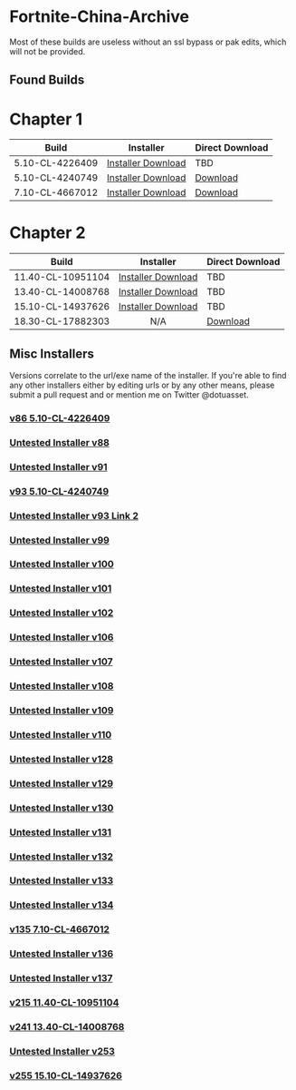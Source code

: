 # Fortnite-China-Archive
Most of these builds are useless without an ssl bypass or pak edits, which will not be provided.

## Found Builds


# Chapter 1
|     Build     |   Installer   |  Direct Download |
| ------------- |:-------------:| ------------- |
|     5.10-CL-4226409      |[Installer Download](https://down.qq.com/Fortnite/dltools/0.0.0.86/Fortnite_2000196_1-0.0.0.86_20180723_1001.exe)| TBD |
|     5.10-CL-4240749      |[Installer Download](https://down.qq.com/Fortnite/dltools/0.0.0.93/Fortnite_2000196_1-0.0.0.93_20180801_1009.exe)| [Download](https://drive.google.com/file/d/1OcSXucBPTIm3_nnTLX_eUb5usalsdeok/view?usp=sharing) |
|     7.10-CL-4667012      |[Installer Download](https://down.qq.com/Fortnite/dltools/RailGame_2000196_1-0.0.0.135_10018_tgod_signed.exe)| [Download](https://drive.google.com/file/d/1xAoICjEc0qVCARbh6v6xX1hq0b-yYjxU/view)|

# Chapter 2
|     Build     |   Installer   |  Direct Download |
| ------------- |:-------------:| ------------- |
|     11.40-CL-10951104     |  [Installer Download](https://down.qq.com/Fortnite/dltools/0002150XLK5D8GUO/RailGame_2000196_1-0.0.0.215_0_tgod_signed.exe)  |        TBD|
|     13.40-CL-14008768     |  [Installer Download](https://down.qq.com/Fortnite/dltools/000241nCIXLipQLu/RailGame_2000196_1-0.0.0.241_10019_tgod_signed.exe)  |        TBD|
|     15.10-CL-14937626     |  [Installer Download](https://down.qq.com/Fortnite/dltools/000255ZtDgQ1hA8s/RailGame_2000196_1-0.0.0.255_10019_tgod_signed.exe)  |        TBD|
|     18.30-CL-17882303     |       N/A    |       [Download](https://archive.org/details/18.30-cn.-7z)|

## Misc Installers
Versions correlate to the url/exe name of the installer.
If you're able to find any other installers either by editing urls or by any other means, please submit a pull request and or mention me on Twitter @dotuasset.

### [v86 5.10-CL-4226409](https://down.qq.com/Fortnite/dltools/0.0.0.86/Fortnite_2000196_1-0.0.0.86_20180723_1001.exe)
### [Untested Installer v88](https://down.qq.com/Fortnite/dltools/0.0.0.88/Fortnite_2000196_1-0.0.0.88_20180725_0.exe)
### [Untested Installer v91](https://down.qq.com/Fortnite/dltools/0.0.0.91/Fortnite_2000196_1-0.0.0.91_20180727_0.exe)
### [v93 5.10-CL-4240749](https://down.qq.com/Fortnite/dltools/0.0.0.93/Fortnite_2000196_1-0.0.0.93_20180801_0.exe)
### [Untested Installer v93 Link 2](https://down.qq.com/Fortnite/dltools/0.0.0.93/Fortnite_2000196_1-0.0.0.93_20180801_1009.exe)
### [Untested Installer v99](https://down.qq.com/Fortnite/dltools/0.0.0.99/Fortnite_2000196_1-0.0.0.99_0_tgod_signed.exe)
### [Untested Installer v100](https://down.qq.com/Fortnite/dltools/0.0.0.100/Fortnite_2000196_1-0.0.0.100_0_tgod_signed.exe)
### [Untested Installer v101](http://down.qq.com/Fortnite/dltools/0.0.0.101/Fortnite_2000196_1-0.0.0.101_0_tgod_signed.exe)
### [Untested Installer v102](https://down.qq.com/Fortnite/dltools/0.0.0.102/Fortnite_2000196_1-0.0.0.102_0_tgod_signed.exe)
### [Untested Installer v106](http://down.qq.com/Fortnite/dltools/RailGame_2000196_1-0.0.0.106_0_tgod_signed.exe)
### [Untested Installer v107](http://down.qq.com/Fortnite/dltools/RailGame_2000196_1-0.0.0.107_0_tgod_signed.exe)
### [Untested Installer v108](http://down.qq.com/Fortnite/dltools/RailGame_2000196_1-0.0.0.108_0_tgod_signed.exe)
### [Untested Installer v109](http://down.qq.com/Fortnite/dltools/RailGame_2000196_1-0.0.0.109_0_tgod_signed.exe)
### [Untested Installer v110](http://down.qq.com/Fortnite/dltools/RailGame_2000196_1-0.0.0.110_0_tgod_signed.exe)
### [Untested Installer v128](http://down.qq.com/Fortnite/dltools/RailGame_2000196_1-0.0.0.128_10018_tgod_signed.exe)
### [Untested Installer v129](http://down.qq.com/Fortnite/dltools/RailGame_2000196_1-0.0.0.129_10018_tgod_signed.exe)
### [Untested Installer v130](http://down.qq.com/Fortnite/dltools/RailGame_2000196_1-0.0.0.130_10018_tgod_signed.exe)
### [Untested Installer v131](http://down.qq.com/Fortnite/dltools/RailGame_2000196_1-0.0.0.131_10018_tgod_signed.exe)
### [Untested Installer v132](http://down.qq.com/Fortnite/dltools/RailGame_2000196_1-0.0.0.132_10018_tgod_signed.exe)
### [Untested Installer v133](http://down.qq.com/Fortnite/dltools/RailGame_2000196_1-0.0.0.133_10018_tgod_signed.exe)
### [Untested Installer v134](http://down.qq.com/Fortnite/dltools/RailGame_2000196_1-0.0.0.134_10018_tgod_signed.exe)
### [v135 7.10-CL-4667012](https://down.qq.com/Fortnite/dltools/RailGame_2000196_1-0.0.0.135_10018_tgod_signed.exe)
### [Untested Installer v136](http://down.qq.com/Fortnite/dltools/RailGame_2000196_1-0.0.0.136_10018_tgod_signed.exe)
### [Untested Installer v137](http://down.qq.com/Fortnite/dltools/RailGame_2000196_1-0.0.0.137_10018_tgod_signed.exe)
### [v215 11.40-CL-10951104](https://down.qq.com/Fortnite/dltools/0002150XLK5D8GUO/RailGame_2000196_1-0.0.0.215_0_tgod_signed.exe)
### [v241 13.40-CL-14008768](https://down.qq.com/Fortnite/dltools/000241nCIXLipQLu/RailGame_2000196_1-0.0.0.241_10019_tgod_signed.exe)
### [Untested Installer v253](https://down.qq.com/Fortnite/dltools/000253T2YP140Vwm/RailGame_2000196_1-0.0.0.253_10019_tgod_signed.exe)
### [v255 15.10-CL-14937626](https://down.qq.com/Fortnite/dltools/000255ZtDgQ1hA8s/RailGame_2000196_1-0.0.0.255_10019_tgod_signed.exe)
